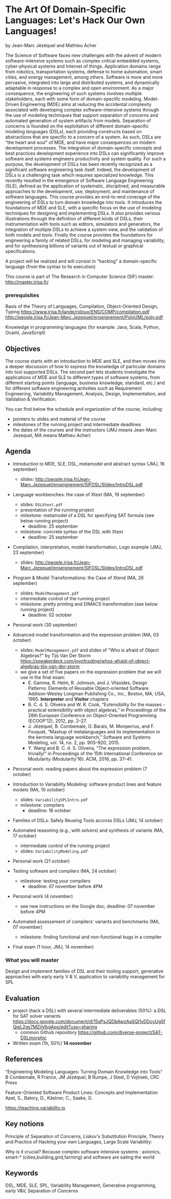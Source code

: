 # The Art Of Domain-Specific Languages: Let's Hack Our Own Languages!

by Jean-Marc Jézéquel and Mathieu Acher

The Science of Software faces new challenges with the advent of modern software-intensive systems such as complex critical embedded systems, cyber-physical systems and Internet of things. Application domains range from robotics, transportation systems, defense to home automation, smart cities, and energy management, among others. Software is more and more pervasive, integrated into large and distributed systems, and dynamically adaptable in response to a complex and open environment. As a major consequence, the engineering of such systems involves multiple stakeholders, each with some form of domain-specific modeling.
Model-Driven Engineering (MDE) aims at reducing the accidental complexity associated with developing complex software-intensive systems through the use of modeling techniques that support separation of concerns and automated generation of system artifacts from models. Separation of concerns is founded on the exploitation of different domain-specific modeling languages (DSLs), each providing constructs based on abstractions that are specific to a concern of a system. As such, DSLs are “the heart and soul” of MDE, and have major consequences on modern development processes.
The integration of domain-specific concepts and best practices development experience into DSLs can significantly improve software and systems engineers productivity and system quality. For such a purpose, the development of DSLs has been recently recognized as a significant software engineering task itself. Indeed, the development of DSLs is a challenging task which requires specialized knowledge. This recently resulted in the emergence of Software Language Engineering (SLE), defined as the application of systematic, disciplined, and measurable approaches to the development, use, deployment, and maintenance of software languages.
This course provides an end-to-end coverage of the engineering of DSLs to turn domain knowledge into tools. It introduces the foundations of MDE and SLE, with a specific focus on the use of modeling techniques for designing and implementing DSLs. It also provides various illustrations through the definition of different kinds of DSLs, their instrumentation with tools such as editors, simulators and generators, the integration of multiple DSLs to achieve a system view, and the validation of both models and tools. Finally the course provides the foundations for engineering a family of related DSLs, for modeling and managing variability, and for synthesising billions of variants out of textual or graphical specifications.

A project will be realized and will consist in "hacking" a domain-specific language (from the syntax to its execution) 

This course is part of The Research in Computer Science (SIF) master: http://master.irisa.fr/

### prerequisites
Basis of the Theory of Languages, Compilation, Object-Oriented Design, Typing
https://www.irisa.fr/lande/ridoux/ENS/COMP/compilation.pdf http://people.irisa.fr/Jean-Marc.Jezequel/enseignement/PolyUML/poly.pdf

Knowledge in programming languages (for example: Java, Scala, Python, Ocaml, JavaScript) 

## Objectives 

The course starts with an introduction to MDE and SLE, and then moves into a deeper discussion of how to express the knowledge of particular domains into tool supported DSLs. The second part lets students investigate the applications of MDE and SLE to different types of software systems, from different starting points (language, business knowledge, standard, etc.) and for different software engineering activities such as Requirement Engineering, Variability Management, Analysis, Design, Implementation, and Validation & Verification. 

You can find below the schedule and organization of the course, including:

* pointers to slides and material of the course
* milestones of the running project and intermediate deadlines 
* the dates of the courses and the instructors (JMJ means Jean-Marc Jezequel, MA means Mathieu Acher)

## Agenda

 * Introduction to MDE, SLE, DSL, metamodel and abstract syntax (JMJ, 16 september)
    * slides: http://people.irisa.fr/Jean-Marc.Jezequel/enseignement/SIFDSL/Slides/IntroDSL.pdf 

 * Language workbenches: the case of Xtext (MA, 19 september)
   * slides: `DSLXtext.pdf`
   * presentation of the running project
   * milestone: metamodel of a DSL for specifying SAT formula (see below running project)
     * deadline: 25 september 
    * milestone: concrete syntax of the DSL with Xtext 
       * deadline: 25 september 

 * Compilation, interpretation, model transformation, Logo example (JMJ, 23 september)
    * slides: http://people.irisa.fr/Jean-Marc.Jezequel/enseignement/SIFDSL/Slides/IntroDSL.pdf

 * Program & Model Transformations: the Case of Xtend (MA, 26 september)
   * slides: `ModelManagement.pdf`
   * intermediate control of the running project
   * milestone: pretty printing and DIMACS transformation (see below running project)
      - deadline: 02 october

 * Personal work (30 september)

 * Advanced model transformation and the expression problem (MA, 03 october)
   * slides: `ModelManagement.pdf` and slides of "Who is afraid of Object Algebras?" by Tijs Van Der Storm https://speakerdeck.com/joyofcoding/whos-afraid-of-object-algebras-tijs-van-der-storm 
   * we give a set of five papers on the expression problem that we will use in the final exam:
     - E. Gamma, R. Helm, R. Johnson, and J. Vlissides, Design Patterns:
Elements of Reusable Object-oriented Software. Addison-Wesley
Longman Publishing Co., Inc., Boston, MA, USA, 1995. **Interpreter** and **Visitor** chapters
     - B. C. d. S. Oliveira and W. R. Cook, “Extensibility for the masses -
practical extensibility with object algebras,” in Proceedings of the 26th
European Conference on Object-Oriented Programming (ECOOP’12), 2012, pp. 2–27.
     - J. Jézéquel, B. Combemale, O. Barais, M. Monperrus, and F. Fouquet,
“Mashup of metalanguages and its implementation in the kermeta language
workbench,” Software and Systems Modeling, vol. 14, no. 2, pp. 905–920, 2015.
     - Y. Wang and B. C. d. S. Oliveira, “The expression problem, trivially!”
in Proceedings of the 15th International Conference on Modularity
(Modularity’16). ACM, 2016, pp. 37–41.  

* Personal work: reading papers about the expression problem (7 october)

* Introduction to Variability Modeling: software product lines and feature models (MA, 10 october)
   * slides: `VariabilitySPLIntro.pdf`
   * milestone: compilers 
     - deadline: 16 october

* Families of DSLs: Safely Reusing Tools accross DSLs (JMJ, 14 october)

* Automated reasoning (e.g., with solvers) and synthesis of variants (MA, 17 october) 
   * intermediate control of the running project
   * slides: `VariabilityModeling.pdf`
   
* Personal work (21 october)

* Testing software and compilers (MA, 24 october)
     - milestone: testing your compilers
        - deadline: 07 november before 4PM

* Personal work (4 november)
     - see new instructions on the Google doc; deadline: 07 november before 4PM

* Automated assessement of compilers' variants and benchmarks (MA, 07 november)
     - milestone: finding functional and non-functional bugs in a compiler 

* Final exam (1 hour, JMJ, 14 november)


### What you will master	

Design and implement families of DSL and their tooling support, generative approaches with early early V & V, application to variability management for SPL

## Evaluation	
+ project (hack a DSL) with several intermediate deliverables (50%): a DSL for SAT solver variants https://docs.google.com/document/d/15sPsJQDbAwzAaSQl1vDDcyUg5fQjeL2gs7MZnVbgAps/edit?usp=sharing
  + common Github repository <https://github.com/diverse-project/SAT-DSLmorphic>
+ Written exam (1h, 50%) **14 november**

## References	

"Engineering Modeling Languages: Turning Domain Knowledge into Tools" B Combemale, R France, JM Jézéquel, B Rumpe, J Steel, D Vojtisek, CRC Press

Feature-Oriented Software Product Lines: Concepts and Implementation
Apel, S., Batory, D., Kästner, C., Saake, G.

https://teaching.variability.io

## Key notions	

Principle of Separation of Concerns, Liskov's Substitution Principle, Theory and Practice of Hacking your own Languages, Large Scale Variability: 

Why is it crucial? 
Because complex software intensive systems : avionics, smart-* (cities,building,grid,farming) and software are eating the world

## Keywords	
DSL, MDE, SLE, SPL, Variability Management, Generative programming, early V&V, Separation of Concerns

